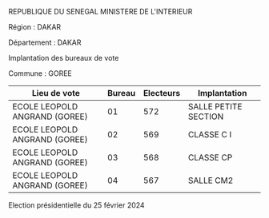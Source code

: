 REPUBLIQUE DU SENEGAL MINISTERE DE L'INTERIEUR

Région : DAKAR

Département : DAKAR

Implantation des bureaux de vote

Commune : GOREE

| Lieu de vote | Bureau | Electeurs | Implantation |
| - | - | - | - |
| ECOLE LEOPOLD ANGRAND (GOREE) | 01 | 572 | SALLE PETITE SECTION |
| ECOLE LEOPOLD ANGRAND (GOREE) | 02 | 569 | CLASSE C I |
| ECOLE LEOPOLD ANGRAND (GOREE) | 03 | 568 | CLASSE CP |
| ECOLE LEOPOLD ANGRAND (GOREE) | 04 | 567 | SALLE CM2 |

<!-- PageNumber="9/43" -->

Election présidentielle du 25 février 2024
